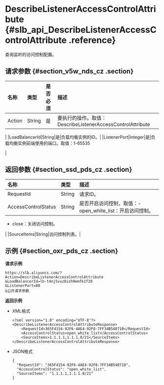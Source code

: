 # DescribeListenerAccessControlAttribute {#slb_api_DescribeListenerAccessControlAttribute .reference}

查询监听的访问控制配置。

## 请求参数 {#section_v5w_nds_cz .section}

|名称|类型|是否必须|描述|
|:-|:-|:---|:-|
|Action|String|是|要执行的操作。取值：DescribeListenerAccessControlAttribute

|
|LoadBalancerId|String|是|负载均衡实例的ID。|
|ListenerPort|Integer|是|负载均衡实例前端使用的端口。取值：1-65535

|

## 返回参数 {#section_ssd_pds_cz .section}

|名称|类型|描述|
|:-|:-|:-|
|RequestId|String|请求ID。|
|AccessControlStatus|String|是否开启访问控制，取值：-   open\_white\_list：开启访问控制。
-   close：关闭访问控制。

|
|SourceItems|String|访问控制列表。|

## 示例 {#section_oxr_pds_cz .section}

**请求示例**

``` {#public}
https://slb.aliyuncs.com/?Action=DescribeListenerAccessControlAttribute
&LoadBalancerId=lb-t4nj5vuz8ish9emfk1f20
&ListenerPort=80
&公共请求参数
```

**返回示例**

-   XML格式

    ```
    <?xml version="1.0" encoding="UTF-8"?>
    <DescribeListenerAccessControlAttributeResponse>
    	<RequestId>365F4154-92F6-4AE4-92F8-7FF34B540710</RequestId>
    	<AccessControlStatus>open_white_list</AccessControlStatus>
    	<SourceItems>1.1.1.1,1.1.1.0/21</SourceItems>
    </DescribeListenerAccessControlAttributeResponse>
    ```

-   JSON格式

    ```
    {
      "RequestId": "365F4154-92F6-4AE4-92F8-7FF34B540710",
      "AccessControlStatus": "open_white_list",
      "SourceItems": "1.1.1.1,1.1.1.0/21"
    }
    ```


